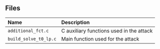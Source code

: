 ## Files

| Name                      | Description                                           |
| :---                      | :---                                                  |
| `additional_fct.c`        | C auxiliary functions used in the attack              |
| `build_solve_t0_lp.c`     | Main function used for the attack                     |




